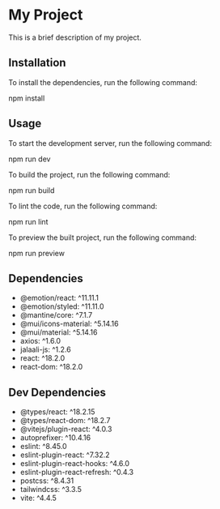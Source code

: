 # My Project

This is a brief description of my project.

## Installation

To install the dependencies, run the following command:

npm install


## Usage

To start the development server, run the following command:

npm run dev


To build the project, run the following command:

npm run build


To lint the code, run the following command:

npm run lint


To preview the built project, run the following command:

npm run preview


## Dependencies

- @emotion/react: ^11.11.1
- @emotion/styled: ^11.11.0
- @mantine/core: ^7.1.7
- @mui/icons-material: ^5.14.16
- @mui/material: ^5.14.16
- axios: ^1.6.0
- jalaali-js: ^1.2.6
- react: ^18.2.0
- react-dom: ^18.2.0

## Dev Dependencies

- @types/react: ^18.2.15
- @types/react-dom: ^18.2.7
- @vitejs/plugin-react: ^4.0.3
- autoprefixer: ^10.4.16
- eslint: ^8.45.0
- eslint-plugin-react: ^7.32.2
- eslint-plugin-react-hooks: ^4.6.0
- eslint-plugin-react-refresh: ^0.4.3
- postcss: ^8.4.31
- tailwindcss: ^3.3.5
- vite: ^4.4.5